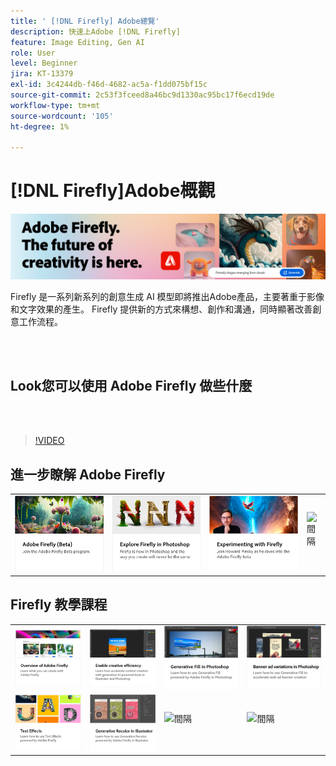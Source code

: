 ```yaml
---
title: ' [!DNL Firefly] Adobe總覽'
description: 快速上Adobe [!DNL Firefly]
feature: Image Editing, Gen AI
role: User
level: Beginner
jira: KT-13379
exl-id: 3c4244db-f46d-4682-ac5a-f1dd075bf15c
source-git-commit: 2c53f3fceed8a46bc9d1330ac95bc17f6ecd19de
workflow-type: tm+mt
source-wordcount: '105'
ht-degree: 1%

---
```


# [!DNL Firefly]Adobe概觀

![Firefly Hero Image](../assets/firefly.png)

Firefly 是一系列新系列的創意生成 AI 模型即將推出Adobe產品，主要著重于影像和文字效果的產生。 Firefly 提供新的方式來構想、創作和溝通，同時顯著改善創意工作流程。

<br> 

## Look您可以使用 Adobe Firefly 做些什麼

<br> 

>[!VIDEO](https://video.tv.adobe.com/v/3416970t1?quality=12&learn=on&hidetitle=true)

## 進一步瞭解 Adobe Firefly

<table style="table-layout:fixed">
<tr>
   <td>
      <a href="https://firefly.adobe.com/" target="_blank">
         <img alt="Adobe Firefly （測試版）" src="assets/firefly-beta.png" />
      </a>
  </td>
  <td>
      <a href="https://www.adobe.com/sensei/generative-ai/firefly.html" target="_blank">
         <img alt="在 Photoshop 中探索 Firefly" src="assets/firefly-photoshop.png" />
      </a>
  </td>
  <td>
      <a href="webinar-experimenting.md">
         <img alt="嘗試使用 Adobe Firefly" src="assets/webinar-experimenting.png" />
      </a>
  </td>
  <td>
    <img alt="間隔" src="../assets/Whitespacer.png" />
    <div>
    <br>
  </td>
</tr>
</table>

## Firefly 教學課程

<table style="table-layout:fixed">
<tr>
   <td>
      <a href="overview-of-firefly.md">
         <img alt="Adobe Firefly 概覽" src="assets/firefly-overview.png" />
      </a>
   </td>
   <td>
      <a href="enable-creative-efficiency.md">
         <img alt="提高創意效率" src="assets/enable-creative-efficiency.png" />
      </a>
   </td>
   <td>
      <a href="generative-fill.md">
         <img alt="生成填色Photoshop" src="assets/generative-fill.png" />
      </a>
   </td>
  <td>
      <a href="web-banner-ad.md">
         <img alt="橫幅廣告變體Photoshop" src="assets/banner-ad-variations.png" />
      </a>
  </td>
</tr>
<tr>
<td>
      <a href="text-effects.md">
         <img alt="文字效果" src="assets/text-effects.png" />
      </a>
  </td>
<td>
      <a href="generative-recolor.md">
         <img alt="Illustrator重新上色" src="assets/firefly-recolor.png" />
      </a>
  </td>
  <td>
    <img alt="間隔" src="../assets/Gray_thumbnail.png" />
    <div>
    <br>
  </td>
  <td>
    <img alt="間隔" src="../assets/Gray_thumbnail.png" />
    <div>
    <br>
  </td>
</tr>
</table>
